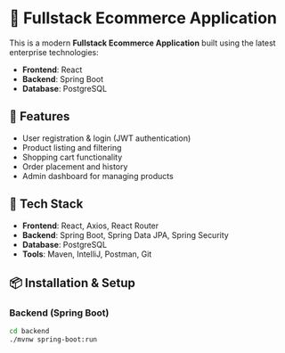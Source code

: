 # 🛒 Fullstack Ecommerce Application

This is a modern **Fullstack Ecommerce Application** built using the latest enterprise technologies:  
- **Frontend**: React  
- **Backend**: Spring Boot  
- **Database**: PostgreSQL

## 🚀 Features

- User registration & login (JWT authentication)
- Product listing and filtering
- Shopping cart functionality
- Order placement and history
- Admin dashboard for managing products

## 🧰 Tech Stack

- **Frontend**: React, Axios, React Router
- **Backend**: Spring Boot, Spring Data JPA, Spring Security
- **Database**: PostgreSQL
- **Tools**: Maven, IntelliJ, Postman, Git

## 📦 Installation & Setup

### Backend (Spring Boot)
```bash
cd backend
./mvnw spring-boot:run


